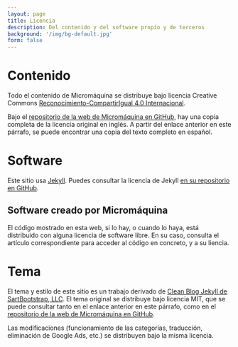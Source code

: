 ```yaml
---
layout: page
title: Licencia
description: Del contenido y del software propio y de terceros
background: '/img/bg-default.jpg'
form: false
---
```

# Contenido
Todo el contenido de Micromáquina se distribuye bajo licencia Creative Commons [Reconocimiento-CompartirIgual 4.0 Internacional](https://creativecommons.org/licenses/by-sa/4.0/deed.es_ES).

Bajo el [repositorio de la web de Micromáquina en GitHub](https://github.com/micromaquina/micromaquina.github.io), hay una copia completa de la licencia original en inglés. A partir del enlace anterior en este párrafo, se puede encontrar una copia del texto completo en español.

# Software 
Este sitio usa [Jekyll](https://jekyllrb.com/). Puedes consultar la licencia de Jekyll [en su repositorio en GitHub](https://github.com/jekyll/jekyll).

## Software creado por Micromáquina
El código mostrado en esta web, si lo hay, o cuando lo haya, está distribuido con alguna licencia de software libre. En su caso, consulta el artículo correspondiente para acceder al código en concreto, y a su liencia.

# Tema
El tema y estilo de este sitio es un trabajo derivado de [Clean Blog Jekyll de SartBootstrap, LLC](https://github.com/StartBootstrap/startbootstrap-clean-blog-jekyll). El tema original se distribuye bajo licencia MIT, que se puede consultar tanto en el enlace anterior en este párrafo, como en el [repositorio de la web de Micromáquina en GitHub](https://github.com/micromaquina/micromaquina.github.io).

Las modificaciones (funcionamiento de las categorías, traducción, eliminación de Google Ads, etc.) se distribuyen bajo la misma licencia.